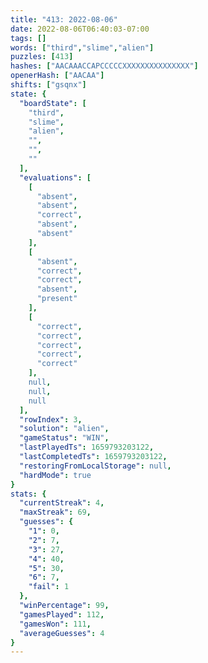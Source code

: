 ```yaml
---
title: "413: 2022-08-06"
date: 2022-08-06T06:40:03-07:00
tags: []
words: ["third","slime","alien"]
puzzles: [413]
hashes: ["AACAAACCAPCCCCCXXXXXXXXXXXXXXX"]
openerHash: ["AACAA"]
shifts: ["gsqnx"]
state: {
  "boardState": [
    "third",
    "slime",
    "alien",
    "",
    "",
    ""
  ],
  "evaluations": [
    [
      "absent",
      "absent",
      "correct",
      "absent",
      "absent"
    ],
    [
      "absent",
      "correct",
      "correct",
      "absent",
      "present"
    ],
    [
      "correct",
      "correct",
      "correct",
      "correct",
      "correct"
    ],
    null,
    null,
    null
  ],
  "rowIndex": 3,
  "solution": "alien",
  "gameStatus": "WIN",
  "lastPlayedTs": 1659793203122,
  "lastCompletedTs": 1659793203122,
  "restoringFromLocalStorage": null,
  "hardMode": true
}
stats: {
  "currentStreak": 4,
  "maxStreak": 69,
  "guesses": {
    "1": 0,
    "2": 7,
    "3": 27,
    "4": 40,
    "5": 30,
    "6": 7,
    "fail": 1
  },
  "winPercentage": 99,
  "gamesPlayed": 112,
  "gamesWon": 111,
  "averageGuesses": 4
}
---
```


<!-- more -->

